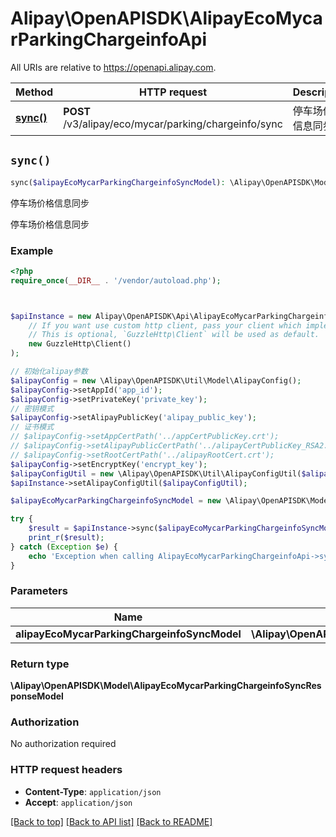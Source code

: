 # Alipay\OpenAPISDK\AlipayEcoMycarParkingChargeinfoApi

All URIs are relative to https://openapi.alipay.com.

Method | HTTP request | Description
------------- | ------------- | -------------
[**sync()**](AlipayEcoMycarParkingChargeinfoApi.md#sync) | **POST** /v3/alipay/eco/mycar/parking/chargeinfo/sync | 停车场价格信息同步


## `sync()`

```php
sync($alipayEcoMycarParkingChargeinfoSyncModel): \Alipay\OpenAPISDK\Model\AlipayEcoMycarParkingChargeinfoSyncResponseModel
```

停车场价格信息同步

停车场价格信息同步

### Example

```php
<?php
require_once(__DIR__ . '/vendor/autoload.php');



$apiInstance = new Alipay\OpenAPISDK\Api\AlipayEcoMycarParkingChargeinfoApi(
    // If you want use custom http client, pass your client which implements `GuzzleHttp\ClientInterface`.
    // This is optional, `GuzzleHttp\Client` will be used as default.
    new GuzzleHttp\Client()
);

// 初始化alipay参数
$alipayConfig = new \Alipay\OpenAPISDK\Util\Model\AlipayConfig();
$alipayConfig->setAppId('app_id');
$alipayConfig->setPrivateKey('private_key');
// 密钥模式
$alipayConfig->setAlipayPublicKey('alipay_public_key');
// 证书模式
// $alipayConfig->setAppCertPath('../appCertPublicKey.crt');
// $alipayConfig->setAlipayPublicCertPath('../alipayCertPublicKey_RSA2.crt');
// $alipayConfig->setRootCertPath('../alipayRootCert.crt');
$alipayConfig->setEncryptKey('encrypt_key');
$alipayConfigUtil = new \Alipay\OpenAPISDK\Util\AlipayConfigUtil($alipayConfig);
$apiInstance->setAlipayConfigUtil($alipayConfigUtil);

$alipayEcoMycarParkingChargeinfoSyncModel = new \Alipay\OpenAPISDK\Model\AlipayEcoMycarParkingChargeinfoSyncModel(); // \Alipay\OpenAPISDK\Model\AlipayEcoMycarParkingChargeinfoSyncModel

try {
    $result = $apiInstance->sync($alipayEcoMycarParkingChargeinfoSyncModel);
    print_r($result);
} catch (Exception $e) {
    echo 'Exception when calling AlipayEcoMycarParkingChargeinfoApi->sync: ', $e->getMessage(), PHP_EOL;
}
```

### Parameters

Name | Type | Description  | Notes
------------- | ------------- | ------------- | -------------
 **alipayEcoMycarParkingChargeinfoSyncModel** | **\Alipay\OpenAPISDK\Model\AlipayEcoMycarParkingChargeinfoSyncModel**|  | [optional]

### Return type

**\Alipay\OpenAPISDK\Model\AlipayEcoMycarParkingChargeinfoSyncResponseModel**

### Authorization

No authorization required

### HTTP request headers

- **Content-Type**: `application/json`
- **Accept**: `application/json`

[[Back to top]](#) [[Back to API list]](../../README.md#api-endpoints)
[[Back to README]](../../README.md)
